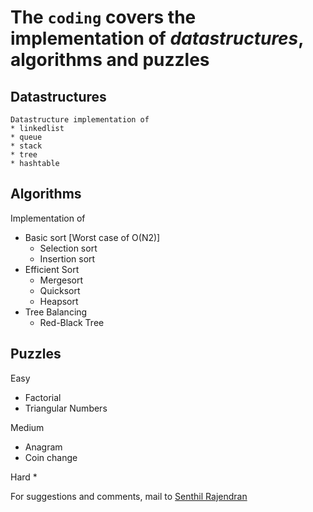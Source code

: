 # The `coding` covers the implementation of *datastructures*, algorithms and puzzles 
  
## Datastructures    
    Datastructure implementation of 
    * linkedlist 
    * queue
    * stack
    * tree
    * hashtable
     
## Algorithms 
  Implementation of
  * Basic sort [Worst case of O(N2)]
    * Selection sort
    * Insertion sort
  * Efficient Sort
    * Mergesort
    * Quicksort    
    * Heapsort
  * Tree Balancing
    * Red-Black Tree
    
## Puzzles
  Easy
  * Factorial
  * Triangular Numbers
  
  Medium
  * Anagram 
  * Coin change
  
  Hard
  * 
    
 
For suggestions and comments, mail to [Senthil Rajendran](senthilar@gmail.com)

